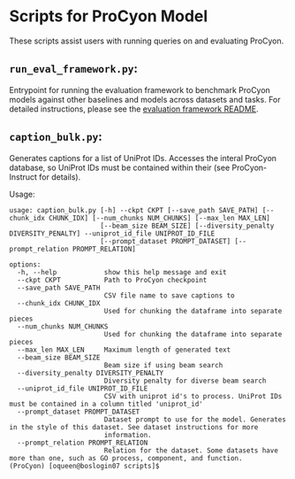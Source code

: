 # Scripts for ProCyon Model

These scripts assist users with running queries on and evaluating ProCyon.

`run_eval_framework.py`: 
------------------------
Entrypoint for running the evaluation framework to benchmark ProCyon models against other baselines and models across datasets and tasks. For detailed instructions, please see the [evaluation framework README](https://github.com/mims-harvard/ProCyon/tree/main/procyon/evaluate).

`caption_bulk.py`:
------------------
Generates captions for a list of UniProt IDs. Accesses the interal ProCyon database, so UniProt IDs must be contained within their (see ProCyon-Instruct for details). 

Usage:
```
usage: caption_bulk.py [-h] --ckpt CKPT [--save_path SAVE_PATH] [--chunk_idx CHUNK_IDX] [--num_chunks NUM_CHUNKS] [--max_len MAX_LEN]
                       [--beam_size BEAM_SIZE] [--diversity_penalty DIVERSITY_PENALTY] --uniprot_id_file UNIPROT_ID_FILE
                       [--prompt_dataset PROMPT_DATASET] [--prompt_relation PROMPT_RELATION]

options:
  -h, --help            show this help message and exit
  --ckpt CKPT           Path to ProCyon checkpoint
  --save_path SAVE_PATH
                        CSV file name to save captions to
  --chunk_idx CHUNK_IDX
                        Used for chunking the dataframe into separate pieces
  --num_chunks NUM_CHUNKS
                        Used for chunking the dataframe into separate pieces
  --max_len MAX_LEN     Maximum length of generated text
  --beam_size BEAM_SIZE
                        Beam size if using beam search
  --diversity_penalty DIVERSITY_PENALTY
                        Diversity penalty for diverse beam search
  --uniprot_id_file UNIPROT_ID_FILE
                        CSV with uniprot id's to process. UniProt IDs must be contained in a column titled 'uniprot_id'
  --prompt_dataset PROMPT_DATASET
                        Dataset prompt to use for the model. Generates in the style of this dataset. See dataset instructions for more
                        information.
  --prompt_relation PROMPT_RELATION
                        Relation for the dataset. Some datasets have more than one, such as GO process, component, and function.
(ProCyon) [oqueen@boslogin07 scripts]$ 

```
